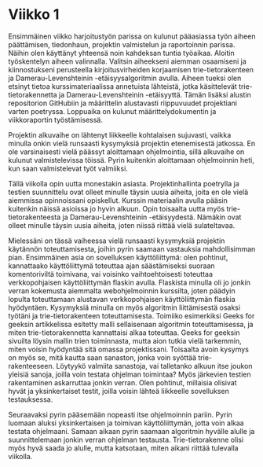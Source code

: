 # Viikko 1

Ensimmäinen viikko harjoitustyön parissa on kulunut pääasiassa työn aiheen päättämisen, tiedonhaun, projektin valmistelun ja raportoinnin parissa. Näihin olen käyttänyt yhteensä noin kahdeksan tuntia työaikaa. Aloitin työskentelyn aiheen valinnalla. Valitsin aiheekseni aiemman osaamiseni ja kiinnostukseni perusteella kirjoitusvirheiden korjaamisen trie-tietorakenteen ja Damerau-Levenshteinin -etäisyysalgoritmin avulla. Aiheen tueksi olen etsinyt tietoa kurssimateriaalissa annetuista lähteistä, jotka käsittelevät trie-tietorakennetta ja Damerau-Levenshteinin -etäisyyttä. Tämän lisäksi alustin repositorion GitHubiin ja määrittelin alustavasti riippuvuudet projektiani varten poetryssa. Loppuaika on kulunut määrittelydokumentin ja viikkoraportin työstämisessä.

Projektin alkuvaihe on lähtenyt liikkeelle kohtalaisen sujuvasti, vaikka minulla onkin vielä runsaasti kysymyksiä projektin etenemisestä jatkossa. En ole varsinaisesti vielä päässyt aloittamaan ohjelmointia, sillä alkuvaihe on kulunut valmistelevissa töissä. Pyrin kuitenkin aloittamaan ohjelmoinnin heti, kun saan valmistelevat työt valmiiksi.

Tällä viikolla opin uutta monestakin asiasta. Projektinhallinta poetrylla ja testien suunnittelu ovat olleet minulle täysin uusia aiheita, joita en ole vielä aiemmissa opinnoissani opiskellut. Kurssin materiaalin avulla pääsin kuitenkin näissä asioissa jo hyvin alkuun. Opin toisaalta uutta myös trie-tietorakenteesta ja Damerau-Levenshteinin -etäisyydestä. Nämäkin ovat olleet minulle täysin uusia aiheita, joten niissä riittää vielä sulateltavaa.

Mielessäni on tässä vaiheessa vielä runsaasti kysymyksiä projektin käytännön toteuttamisesta, joihin pyrin saamaan vastauksia mahdollisimman pian. Ensimmäinen asia on sovelluksen käyttöliittymä: olen pohtinut, kannattaako käyttöliittymä toteuttaa ajan säästämiseksi suoraan komentoriviltä toimivana, vai voisinko vaihtoehtoisesti toteuttaa verkkopohjaisen käyttöliittymän flaskin avulla. Flaskista minulla oli jo jonkin verran kokemusta aiemmalta webohjelmoinnin kurssilta, joten päädyin lopulta toteuttamaan alustavan verkkopohjaisen käyttöliittymän flaskia hyödyntäen. Kysymyksiä minulla on myös algoritmin liittämisestä osaksi työtäni ja trie-tietorakenteen toteuttamisesta. Toimiiko esimerkiksi Geeks for geeksin artikkelissa esitetty malli sellaisenaan algoritmin toteuttamisessa, ja miten trie-tietorakennetta kannattaisi alkaa toteuttaa. Geeks for geeksin sivuilta löysin mallin trien toiminnasta, mutta aion tutkia vielä tarkemmin, miten voisin hyödyntää sitä omassa projektissani. Toisaalta avoin kysymys on myös se, mitä kautta saan sanaston, jonka voin syöttää trie-rakenteeseen. Löytyykö valmiita sanastoja, vai talletanko alkuun itse joukon yleisiä sanoja, joilla voin testata ohjelman toimintaa?  Myös järkevien testien rakentaminen askarruttaa jonkin verran. Olen pohtinut, millaisia olisivat hyvät ja yksinkertaiset testit, joilla voisin lähteä liikkeelle sovelluksen testauksessa.

Seuraavaksi pyrin pääsemään nopeasti itse ohjelmoinnin pariin. Pyrin luomaan aluksi yksinkertaisen ja toimivan käyttöliittymän, jotta voin alkaa testata ohjelmaani. Samaan aikaan pyrin saamaan algoritmin hyvälle alulle ja suunnittelemaan jonkin verran ohjelman testausta. Trie-tietorakenne olisi myös hyvä saada jo alulle, mutta katsotaan, miten aikani riittää tulevalla viikolla.
